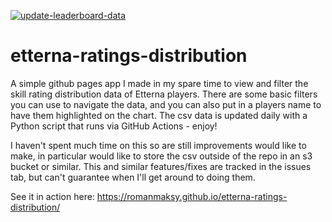 [![update-leaderboard-data](https://github.com/romanmaksy/etterna-ratings-distribution/actions/workflows/updateLeaderboardData.yaml/badge.svg)](https://github.com/romanmaksy/etterna-ratings-distribution/actions/workflows/updateLeaderboardData.yaml)
# etterna-ratings-distribution

A simple github pages app I made in my spare time to view and filter the skill rating distribution data of Etterna players. There are some basic filters you can use to navigate the data, and you can also put in a players name to have them highlighted on the chart. The csv data is updated daily with a Python script that runs via GitHub Actions - enjoy!

I haven't spent much time on this so are still improvements would like to make, in particular would like to store the csv outside of the repo in an s3 bucket or similar. This and similar features/fixes are tracked in the issues tab, but can't guarantee when I'll get around to doing them.

See it in action here: https://romanmaksy.github.io/etterna-ratings-distribution/
